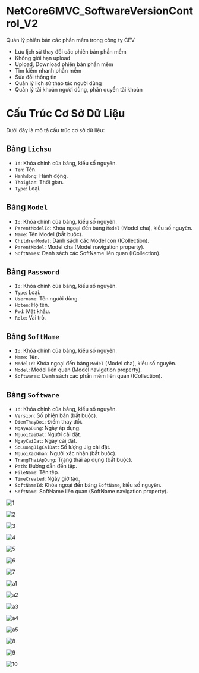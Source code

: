 # NetCore6MVC_SoftwareVersionControl_V2
Quán lý phiên bản các phần mềm trong công ty CEV
+ Lưu lịch sử thay đổi các phiên bản phần mềm
+ Không giới hạn upload
+ Upload, Download phiên bản phần mềm 
+ Tìm kiếm nhanh phần mềm
+ Sửa đổi thông tin
+ Quản lý lịch sử thao tác người dùng
+ Quản lý tài khoản người dùng, phân quyền tài khoản

# Cấu Trúc Cơ Sở Dữ Liệu
Dưới đây là mô tả cấu trúc cơ sở dữ liệu:

## Bảng `Lichsu`

- `Id`: Khóa chính của bảng, kiểu số nguyên.
- `Ten`: Tên.
- `Hanhdong`: Hành động.
- `Thoigian`: Thời gian.
- `Type`: Loại.

## Bảng `Model`

- `Id`: Khóa chính của bảng, kiểu số nguyên.
- `ParentModelId`: Khóa ngoại đến bảng `Model` (Model cha), kiểu số nguyên.
- `Name`: Tên Model (bắt buộc).
- `ChildrenModel`: Danh sách các Model con (ICollection<Model>).
- `ParentModel`: Model cha (Model navigation property).
- `SoftNames`: Danh sách các SoftName liên quan (ICollection<SoftName>).

## Bảng `Password`

- `Id`: Khóa chính của bảng, kiểu số nguyên.
- `Type`: Loại.
- `Username`: Tên người dùng.
- `Hoten`: Họ tên.
- `Pwd`: Mật khẩu.
- `Role`: Vai trò.

## Bảng `SoftName`

- `Id`: Khóa chính của bảng, kiểu số nguyên.
- `Name`: Tên.
- `ModelId`: Khóa ngoại đến bảng `Model` (Model cha), kiểu số nguyên.
- `Model`: Model liên quan (Model navigation property).
- `Softwares`: Danh sách các phần mềm liên quan (ICollection<Software>).

## Bảng `Software`

- `Id`: Khóa chính của bảng, kiểu số nguyên.
- `Version`: Số phiên bản (bắt buộc).
- `DiemThayDoi`: Điểm thay đổi.
- `NgayApDung`: Ngày áp dụng.
- `NguoiCaiDat`: Người cài đặt.
- `NgayCaiDat`: Ngày cài đặt.
- `SoLuongJigCaiDat`: Số lượng Jig cài đặt.
- `NguoiXacNhan`: Người xác nhận (bắt buộc).
- `TrangThaiApDung`: Trạng thái áp dụng (bắt buộc).
- `Path`: Đường dẫn đến tệp.
- `FileName`: Tên tệp.
- `TimeCreated`: Ngày giờ tạo.
- `SoftNameId`: Khóa ngoại đến bảng `SoftName`, kiểu số nguyên.
- `SoftName`: SoftName liên quan (SoftName navigation property).


![1](https://github.com/sanguyeenx96/NetCore6MVC_SoftwareVersionControl_V2/assets/103011257/fed93326-581e-4c1d-b322-58e9d8412598)

![2](https://github.com/sanguyeenx96/NetCore6MVC_SoftwareVersionControl_V2/assets/103011257/3cd1897c-9e4d-412d-88b2-4dd07c40c83a)

![3](https://github.com/sanguyeenx96/NetCore6MVC_SoftwareVersionControl_V2/assets/103011257/f6fafc48-cac9-4bf6-a5ae-14f25c978030)

![4](https://github.com/sanguyeenx96/NetCore6MVC_SoftwareVersionControl_V2/assets/103011257/cdab07fc-65ec-4d68-99ad-13161a1a5911)

![5](https://github.com/sanguyeenx96/NetCore6MVC_SoftwareVersionControl_V2/assets/103011257/05c5c9b3-2efc-4a87-942b-d32dbfc6de77)

![6](https://github.com/sanguyeenx96/NetCore6MVC_SoftwareVersionControl_V2/assets/103011257/a5dd3643-13b5-4b77-964a-81bf765ff3cc)

![7](https://github.com/sanguyeenx96/NetCore6MVC_SoftwareVersionControl_V2/assets/103011257/af153d20-460c-48f4-9293-7d6159fd56ed)

![a1](https://github.com/sanguyeenx96/NetCore6MVC_SoftwareVersionControl_V2/assets/103011257/90784beb-ebd4-401f-90d3-b34e23ca96be)

![a2](https://github.com/sanguyeenx96/NetCore6MVC_SoftwareVersionControl_V2/assets/103011257/529e2865-53f2-4581-a135-584ee5ddc45a)

![a3](https://github.com/sanguyeenx96/NetCore6MVC_SoftwareVersionControl_V2/assets/103011257/f1f1d15c-2b2a-4f21-8d44-cb4ddf95bf0f)

![a4](https://github.com/sanguyeenx96/NetCore6MVC_SoftwareVersionControl_V2/assets/103011257/24cded0b-fa23-4d04-84a3-e8dca99c2c3f)

![a5](https://github.com/sanguyeenx96/NetCore6MVC_SoftwareVersionControl_V2/assets/103011257/2acb5572-ce00-4b7b-85be-217bd58b1095)

![8](https://github.com/sanguyeenx96/NetCore6MVC_SoftwareVersionControl_V2/assets/103011257/46196867-f1fb-4d4a-b06b-139296e45b85)

![9](https://github.com/sanguyeenx96/NetCore6MVC_SoftwareVersionControl_V2/assets/103011257/b7dfaecd-2ad7-49e9-920d-2a3edb9184e9)

![10](https://github.com/sanguyeenx96/NetCore6MVC_SoftwareVersionControl_V2/assets/103011257/c1074b79-d2c2-41e5-ab02-308a0a38cb1e)

